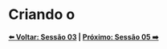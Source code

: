 # Criando o 

**[⬅️ Voltar: Sessão 03](./03-session.md) | **[Próximo: Sessão 05 ➡️](./05-session.md)****


